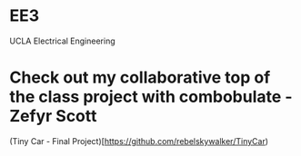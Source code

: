 # EE3
UCLA Electrical Engineering

# Check out my collaborative top of the class project with combobulate - Zefyr Scott

(Tiny Car - Final Project)[https://github.com/rebelskywalker/TinyCar)
